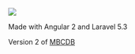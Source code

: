 ![](https://travis-ci.org/SelectiveAlso/badger.svg?branch=master)

Made with Angular 2 and Laravel 5.3

Version 2 of [MBCDB](https://github.com/SelectiveAlso/mbcdb)
